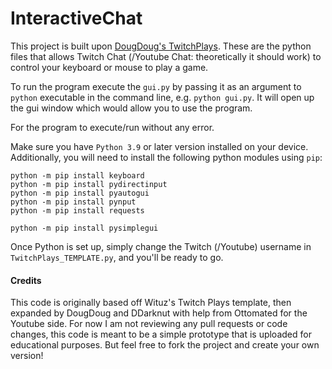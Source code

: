 # InteractiveChat

This project is built upon [DougDoug's TwitchPlays](https://github.com/DougDougGithub/TwitchPlays).
These are the python files that allows Twitch Chat (/Youtube Chat: theoretically it should work) to control your keyboard or mouse to play a game.

To run the program execute the `gui.py` by passing it as an argument to `python` executable in the command line, e.g. `python gui.py`.
It will open up the gui window which would allow you to use the program. 

For the program to execute/run without any error.

Make sure you have `Python 3.9` or later version installed on your device.  
Additionally, you will need to install the following python modules using `pip`:  
```
python -m pip install keyboard  
python -m pip install pydirectinput  
python -m pip install pyautogui  
python -m pip install pynput  
python -m pip install requests  

python -m pip install pysimplegui
```

Once Python is set up, simply change the Twitch (/Youtube) username in `TwitchPlays_TEMPLATE.py`, and you'll be ready to go.


#### Credits
This code is originally based off Wituz's Twitch Plays template, then expanded by DougDoug and DDarknut with help from Ottomated for the Youtube side. For now I am not reviewing any pull requests or code changes, this code is meant to be a simple prototype that is uploaded for educational purposes. But feel free to fork the project and create your own version!
